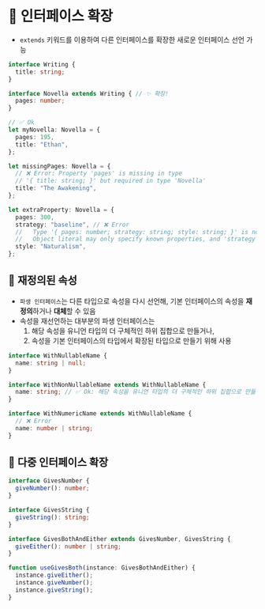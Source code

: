 # 📖 인터페이스 확장
- `extends` 키워드를 이용하여 다른 인터페이스를 확장한 새로운 인터페이스 선언 가능

```ts
interface Writing {
  title: string;
}

interface Novella extends Writing { // ✨ 확장!
  pages: number;
}

// ✅ Ok
let myNovella: Novella = {
  pages: 195,
  title: "Ethan",
};

let missingPages: Novella = {
  // ❌ Error: Property 'pages' is missing in type
  // '{ title: string; }' but required in type 'Novella'
  title: "The Awakening",
};

let extraProperty: Novella = {
  pages: 300,
  strategy: "baseline", // ❌ Error
  //   Type '{ pages: number; strategy: string; style: string; }' is not assignable to type 'Novella'.
  //   Object literal may only specify known properties, and 'strategy' does not exist in type 'Novella'
  style: "Naturalism",
};
```

## 📍 재정의된 속성
- `파생 인터페이스`는 다른 타입으로 속성을 다시 선언해, 기본 인터페이스의 속성을 **재정의**하거나 **대체**할 수 있음
- 속성을 재선언하는 대부분의 파생 인터페이스는
  1. 해당 속성을 유니언 타입의 더 구체적인 하위 집합으로 만들거나,
  2. 속성을 기본 인터페이스의 타입에서 확장된 타입으로 만들기 위해 사용

```ts
interface WithNullableName {
  name: string | null;
}

interface WithNonNullableName extends WithNullableName {
  name: string; // ✅ Ok: 해당 속성을 유니언 타입의 더 구체적인 하위 집합으로 만듦
}

interface WithNumericName extends WithNullableName {
  // ❌ Error
  name: number | string;
}
```

## 📍 다중 인터페이스 확장
```ts
interface GivesNumber {
  giveNumber(): number;
}

interface GivesString {
  giveString(): string;
}

interface GivesBothAndEither extends GivesNumber, GivesString {
  giveEither(): number | string;
}

function useGivesBoth(instance: GivesBothAndEither) {
  instance.giveEither();
  instance.giveNumber();
  instance.giveString();
}
```